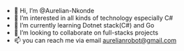 - 👋 Hi, I’m @Aurelian-Nkonde
- 👀 I’m interested in all kinds of technology especially C#
- 🌱 I’m currently learning Dotnet stack(C#) and Go
- 💞️ I’m looking to collaborate on full-stacks projects
- 📫 you can reach me via email aurelianrobot@gmail.com

<!---
Aurelian-Nkonde/Aurelian-Nkonde is a ✨ special ✨ repository because its `README.md` (this file) appears on your GitHub profile.
You can click the Preview link to take a look at your changes.
--->
